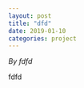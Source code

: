 ```yaml
---
layout: post
title: "dfd"
date: 2019-01-10
categories: project
---
```


*By fdfd*

<html>
  <head>

  </head>
  <body>
    <p style="margin-top: 0">
      fdfd
    </p>
  </body>
</html>
